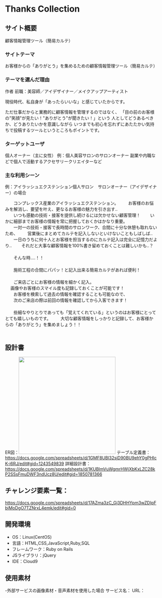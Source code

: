 # Thanks Collection

## サイト概要
顧客情報管理ツール（簡易カルテ）

### サイトテーマ
お客様からの「ありがとう」を集めるための顧客情報管理ツール（簡易カルテ）

### テーマを選んだ理由
作者 前職：美容師／アイデザイナー／メイクアップアーティスト

現役時代、私自身が「あったらいいな」と感じていたからです。

ただ仕事だからと業務的に顧客情報を管理するのではなく、
「目の前のお客様の"笑顔"が見たい！"ありがとう"が聞きたい！」という
人としてどうあるべきか、どうありたいかを意識しながら
いつまでも初心を忘れずにあたたかい気持ちで投稿するツールというところもポイントです。

### ターゲットユーザ
個人オーナー（主に女性）
例：個人美容サロンのサロンオーナー
    副業や内職などで個人で活動するアクセサリークリエイターなど

### 主な利用シーン

例：アイラッシュエクステンション個人サロン　サロンオーナー（アイデザイナー）の場合

　　コンプレックス産業のアイラッシュエクステンション。
　　お客様のお悩みを解消し、要望を叶え、更なるお客様の魅力を引き出す‥  
　　いつも感動の技術・接客を提供し続けるには欠かせない顧客管理！
　　いかに細部までお客様の情報を常に把握しておくかはかなり重要。
　　  
　　一対一の技術・接客で長時間のサロンワーク、合間に十分な休憩も取れないため、
　　営業後にまとめてカルテを記入しないといけないこともしばしば‥
　　一日のうちに何十人とお客様を担当するのにカルテ記入は完全に記憶力だより‥
　　それだと大事な顧客情報を100%書き留めておくことは難しいかも‥？  
　　  
　　そんな時‥‥！！  
　　  
　　施術工程の合間にパパッ！と記入出来る簡易カルテがあれば便利！  
　　  
　　ご来店ごとにお客様の情報を細かく記入。  
　  画像やお客様のスマイル度も記録しておくことが可能です！  
　　お客様を検索して過去の情報を確認することも可能なので、  
　　次のご来店の際は前回の情報を確認してから入客できます！  
　　  
　　些細なやりとりであっても「覚えてくれている」というのはお客様にとってとても嬉しいものです。
　　大切な顧客情報をしっかりと記録して、お客様からの「ありがとう」を集めましょう！！  
　　  
      
## 設計書
ER図：<img src="https://github.com/nnkrbyok-kxxrin/PF/files/6068173/Untitled.Diagram.pdf" width="320px">
テーブル定義書：https://docs.google.com/spreadsheets/d/1GMF8UBl32sjD90BU9ehY0gPHIcK-i6RJ/edit#gid=1243549839
詳細設計書：https://docs.google.com/spreadsheets/d/1KUBlmVuWgmrHWjXbKxLZC28kP2SSsFmuDWF3ndUcz8U/edit#gid=1850781366

## チャレンジ要素一覧：  
https://docs.google.com/spreadsheets/d/17AZma3zC_Gj3DHHYpm3wZDIpFbjMoDgO7TZNrxL4emk/edit#gid=0

## 開発環境
- OS：Linux(CentOS)
- 言語：HTML,CSS,JavaScript,Ruby,SQL
- フレームワーク：Ruby on Rails
- JSライブラリ：jQuery
- IDE：Cloud9

## 使用素材
-外部サービスの画像素材・音声素材を使用した場合
サービス名：
URL：


